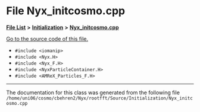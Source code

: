 
# File Nyx\_initcosmo.cpp


[**File List**](files.md) **>** [**Initialization**](dir_71a4420ed1f8982e7234eb6a0b7e6d5d.md) **>** [**Nyx\_initcosmo.cpp**](Nyx__initcosmo_8cpp.md)

[Go to the source code of this file.](Nyx__initcosmo_8cpp_source.md)



* `#include <iomanip>`
* `#include <Nyx.H>`
* `#include <Nyx_F.H>`
* `#include <NyxParticleContainer.H>`
* `#include <AMReX_Particles_F.H>`
























------------------------------
The documentation for this class was generated from the following file `/home/uni06/cosmo/cbehren2/Nyx/rootfft/Source/Initialization/Nyx_initcosmo.cpp`